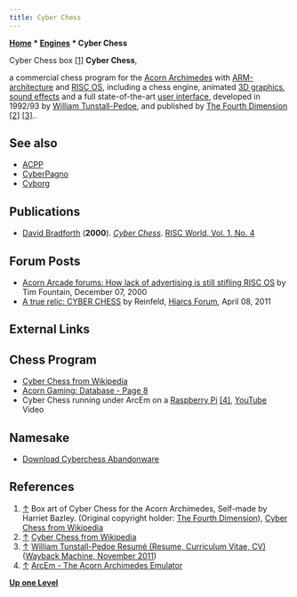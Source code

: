 ```yaml
---
title: Cyber Chess
---
```

**[Home](Home "Home") * [Engines](Engines "Engines") * Cyber Chess**

[](http://en.wikipedia.org/wiki/File:Cyber_Chess_box_front.jpg) Cyber Chess box <a id="cite-note-1" href="#cite-ref-1">[1]</a>
**Cyber Chess**,

a commercial chess program for the [Acorn Archimedes](Acorn_Archimedes "Acorn Archimedes") with [ARM-architecture](https://en.wikipedia.org/wiki/List_of_ARM_microarchitectures) and [RISC OS](https://en.wikipedia.org/wiki/RISC_OS), including a chess engine, animated [3D graphics](3D_Graphics_Board "3D Graphics Board"), [sound effects](https://en.wikipedia.org/wiki/Sound_effect) and a full state-of-the-art [user interface](GUI "GUI"), developed in 1992/93 by [William Tunstall-Pedoe](William_Tunstall-Pedoe "William Tunstall-Pedoe"), and published by [The Fourth Dimension](https://en.wikipedia.org/wiki/The_Fourth_Dimension_%28company%29) <a id="cite-note-2" href="#cite-ref-2">[2]</a> <a id="cite-note-3" href="#cite-ref-3">[3]</a>..

## See also

- [ACPP](ACPP "ACPP")
- [CyberPagno](CyberPagno "CyberPagno")
- [Cyborg](Cyborg "Cyborg")

## Publications

- [David Bradforth](https://twitter.com/davidbradforth) (**2000**). *[Cyber Chess](http://www.apdl.org.uk/riscworld/volumes/volume1/issue4/chess/index.htm)*. [RISC World, Vol. 1, No. 4](http://www.apdl.org.uk/riscworld/volumes/volume1/issue4/index.htm)

## Forum Posts

- [Acorn Arcade forums: How lack of advertising is still stifling RISC OS](https://www.acornarcade.com/articles/How_lack_of_advertising_is_still_stifling_RISC_OS/index866.html) by Tim Fountain, December 07, 2000
- [A true relic: CYBER CHESS](http://hiarcs.net/forums/viewtopic.php?t=4111&sid=6ced652c6a829ddb9bfb2ae82b147f87) by Reinfeld, [Hiarcs Forum](Computer_Chess_Forums "Computer Chess Forums"), April 08, 2011

## External Links

## Chess Program

- [Cyber Chess from Wikipedia](https://en.wikipedia.org/wiki/Cyber_Chess)
- [Acorn Gaming: Database - Page 8](http://www.acorn-gaming.org.uk/index.php3?p=Database/DB8)
- Cyber Chess running under ArcEm on a [Raspberry Pi](Raspberry_Pi "Raspberry Pi") <a id="cite-note-4" href="#cite-ref-4">[4]</a>, [YouTube](https://en.wikipedia.org/wiki/YouTube) Video

## Namesake

- [Download Cyberchess Abandonware](https://www.myabandonware.com/game/cyberchess-1kl)

## References

1. <a id="cite-ref-1" href="#cite-note-1">↑</a> Box art of Cyber Chess for the Acorn Archimedes, Self-made by Harriet Bazley. (Original copyright holder: [The Fourth Dimension](<https://en.wikipedia.org/wiki/The_Fourth_Dimension_(company)>)), [Cyber Chess from Wikipedia](https://en.wikipedia.org/wiki/Cyber_Chess)
1. <a id="cite-ref-2" href="#cite-note-2">↑</a> [Cyber Chess from Wikipedia](https://en.wikipedia.org/wiki/Cyber_Chess)
1. <a id="cite-ref-3" href="#cite-note-3">↑</a> [William Tunstall-Pedoe Resumé (Resume, Curriculum Vitae, CV)](https://web.archive.org/web/20111114223548/http://www.williamtp.com/cv.html) ([Wayback Machine, November 2011](https://en.wikipedia.org/wiki/Wayback_Machine))
1. <a id="cite-ref-4" href="#cite-note-4">↑</a> [ArcEm - The Acorn Archimedes Emulator](http://arcem.sourceforge.net/)

**[Up one Level](Engines "Engines")**

